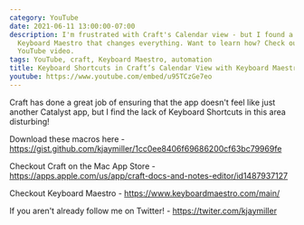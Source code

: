 ```yaml
---
category: YouTube
date: 2021-06-11 13:00:00-07:00
description: I'm frustrated with Craft's Calendar view - but I found a hack using
  Keyboard Maestro that changes everything. Want to learn how? Check out my latest
  YouTube video.
tags: YouTube, craft, Keyboard Maestro, automation
title: Keyboard Shortcuts in Craft’s Calendar View with Keyboard Maestro
youtube: https://www.youtube.com/embed/u95TCzGe7eo
---
```


Craft has done a great job of ensuring that the app doesn't feel like just another Catalyst app, but I find the lack of Keyboard Shortcuts in this area disturbing!

Download these macros here - https://gist.github.com/kjaymiller/1cc0ee8406f69686200cf63bc79969fe

Checkout Craft on the Mac App Store - https://apps.apple.com/us/app/craft-docs-and-notes-editor/id1487937127

Checkout Keyboard Maestro - https://www.keyboardmaestro.com/main/

If you aren't already follow me on Twitter! - https://twiter.com/kjaymiller